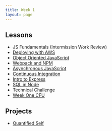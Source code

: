 ```yaml
---
title: Week 1
layout: page
---
```


## Lessons

* JS Fundamentals (Intermission Work Review)
* [Deploying with AWS](../lessons/deploying-with-aws)
* [Object Oriented JavaScript](../lessons/intro-to-oojs)
* [Webpack and NPM](../lessons/webpack-demystified)
* [Asynchronous JavaScript](../lessons/asynchronicity-in-javascript)
* [Continuous Integration](../lessons/continuous-integration)
* [Intro to Express](../lessons/intro_to_express)
* [SQL in Node](../lessons/sql-in-node)
* Technical Challenge
* [Week One CFU](https://github.com/turingschool/checks-for-understanding/blob/master/module-4/backend/week_one.md)

## Projects

* [Quantified Self](../projects/quantified-self/quantified-self)
